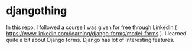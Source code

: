 # djangothing
 
In this repo, I followed a course I was given for free through LinkedIn ( https://www.linkedin.com/learning/django-forms/model-forms ). I learned quite a bit about Django forms. Django has lot of interesting features.
